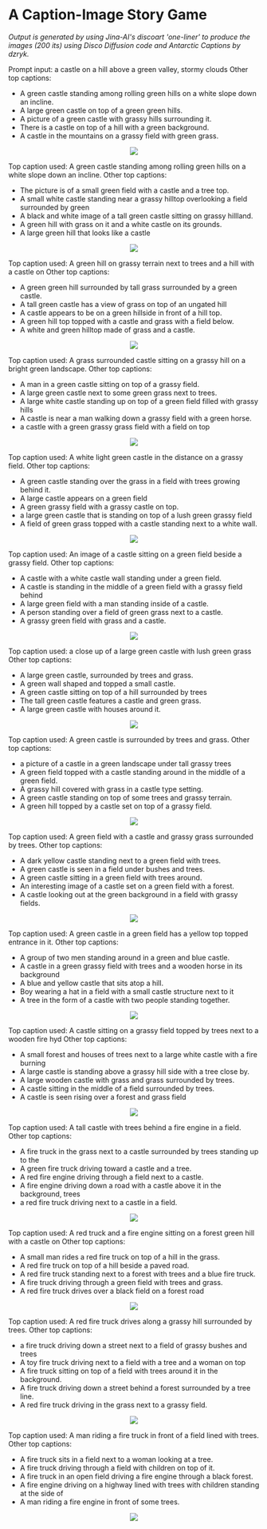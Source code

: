 
A Caption-Image Story Game
==========================
*Output is generated by using Jina-AI's discoart 'one-liner' to produce the images (200 its) using Disco Diffusion code and Antarctic Captions by dzryk.*

Prompt input: a castle on a hill above a green valley, stormy clouds
Other top captions:

- A green castle standing among rolling green hills on a white slope down an incline.
- A large green castle on top of a green green hills.
- A picture of a green castle with grassy hills surrounding it.
- There is a castle on top of a hill with a green background.
- A castle in the mountains on a grassy field with green grass.


<p align="center">
    <img src="image_castle_hill_0.png" />
</p>  
Top caption used: A green castle standing among rolling green hills on a white slope down an incline.
Other top captions:

- The picture is of a small green field with a castle and a tree top.
- A small white castle standing near a grassy hilltop overlooking a field surrounded by green
- A black and white image of a tall green castle sitting on grassy hillland.
- A green hill with grass on it and a white castle on its grounds.
- A large green hill that looks like a castle


<p align="center">
    <img src="image_castle_hill_1.png" />
</p>  
Top caption used: A green hill on grassy terrain next to trees and a hill with a castle on
Other top captions:

- A green green hill surrounded by tall grass surrounded by a green castle.
- A tall green castle has a view of grass on top of an ungated hill
- A castle appears to be on a green hillside in front of a hill top.
- A green hill top topped with a castle and grass with a field below.
- A white and green hilltop made of grass and a castle.


<p align="center">
    <img src="image_castle_hill_2.png" />
</p>  
Top caption used: A grass surrounded castle sitting on a grassy hill on a bright green landscape.
Other top captions:

- A man in a green castle sitting on top of a grassy field.
- A large green castle next to some green grass next to trees.
- A large white castle standing up on top of a green field filled with grassy hills
- A castle is near a man walking down a grassy field with a green horse.
- a castle with a green grassy grass field with a field on top


<p align="center">
    <img src="image_castle_hill_3.png" />
</p>  
Top caption used: A white light green castle in the distance on a grassy field.
Other top captions:

- A green castle standing over the grass in a field with trees growing behind it.
- A large castle appears on a green field
- A green grassy field with a grassy castle on top.
- a large green castle that is standing on top of a lush green grassy field
- A field of green grass topped with a castle standing next to a white wall.


<p align="center">
    <img src="image_castle_hill_4.png" />
</p>  
Top caption used: An image of a castle sitting on a green field beside a grassy field.
Other top captions:

- A castle with a white castle wall standing under a green field.
- A castle is standing in the middle of a green field with a grassy field behind
- A large green field with a man standing inside of a castle.
- A person standing over a field of green grass next to a castle.
- A grassy green field with grass and a castle.


<p align="center">
    <img src="image_castle_hill_5.png" />
</p>  
Top caption used: a close up of a large green castle with lush green grass
Other top captions:

- A large green castle, surrounded by trees and grass.
- A green wall shaped and topped a small castle.
- A green castle sitting on top of a hill surrounded by trees
- The tall green castle features a castle and green grass.
- A large green castle with houses around it.


<p align="center">
    <img src="image_castle_hill_6.png" />
</p>  
Top caption used: A green castle is surrounded by trees and grass.
Other top captions:

- a picture of a castle in a green landscape under tall grassy trees
- A green field topped with a castle standing around in the middle of a green field.
- A grassy hill covered with grass in a castle type setting.
- A green castle standing on top of some trees and grassy terrain.
- A green hill topped by a castle set on top of a grassy field.


<p align="center">
    <img src="image_castle_hill_7.png" />
</p>  
Top caption used: A green field with a castle and grassy grass surrounded by trees.
Other top captions:

- A dark yellow castle standing next to a green field with trees.
- A green castle is seen in a field under bushes and trees.
- A green castle sitting in a green field with trees around.
- An interesting image of a castle set on a green field with a forest.
- A castle looking out at the green background in a field with grassy fields.


<p align="center">
    <img src="image_castle_hill_8.png" />
</p>  
Top caption used: A green castle in a green field has a yellow top topped entrance in it.
Other top captions:

- A group of two men standing around in a green and blue castle.
- A castle in a green grassy field with trees and a wooden horse in its background
- A blue and yellow castle that sits atop a hill.
- Boy wearing a hat in a field with a small castle structure next to it
- A tree in the form of a castle with two people standing together.


<p align="center">
    <img src="image_castle_hill_9.png" />
</p>  
Top caption used: A castle sitting on a grassy field topped by trees next to a wooden fire hyd
Other top captions:

- A small forest and houses of trees next to a large white castle with a fire burning
- A large castle is standing above a grassy hill side with a tree close by.
- A large wooden castle with grass and grass surrounded by trees.
- A castle sitting in the middle of a field surrounded by trees.
- A castle is seen rising over a forest and grass field


<p align="center">
    <img src="image_castle_hill_10.png" />
</p>  
Top caption used: A tall castle with trees behind a fire engine in a field.
Other top captions:

- A fire truck in the grass next to a castle surrounded by trees standing up to the
- A green fire truck driving toward a castle and a tree.
- A red fire engine driving through a field next to a castle.
- A fire engine driving down a road with a castle above it in the background, trees
- a red fire truck driving next to a castle in a field.


<p align="center">
    <img src="image_castle_hill_11.png" />
</p>  
Top caption used: A red truck and a fire engine sitting on a forest green hill with a castle on
Other top captions:

- A small man rides a red fire truck on top of a hill in the grass.
- A red fire truck on top of a hill beside a paved road.
- A red fire truck standing next to a forest with trees and a blue fire truck.
- A fire truck driving through a green field with trees and grass.
- A red fire truck drives over a black field on a forest road


<p align="center">
    <img src="image_castle_hill_12.png" />
</p>  
Top caption used: A red fire truck drives along a grassy hill surrounded by trees.
Other top captions:

- a fire truck driving down a street next to a field of grassy bushes and trees
- A toy fire truck driving next to a field with a tree and a woman on top
- A fire truck sitting on top of a field with trees around it in the background.
- A fire truck driving down a street behind a forest surrounded by a tree line.
- A red fire truck driving in the grass next to a grassy field.


<p align="center">
    <img src="image_castle_hill_13.png" />
</p>  
Top caption used: A man riding a fire truck in front of a field lined with trees.
Other top captions:

- A fire truck sits in a field next to a woman looking at a tree.
- A fire truck driving through a field with children on top of it.
- A fire truck in an open field driving a fire engine through a black forest.
- A fire engine driving on a highway lined with trees with children standing at the side of
- A man riding a fire engine in front of some trees.


<p align="center">
    <img src="image_castle_hill_14.png" />
</p>  
